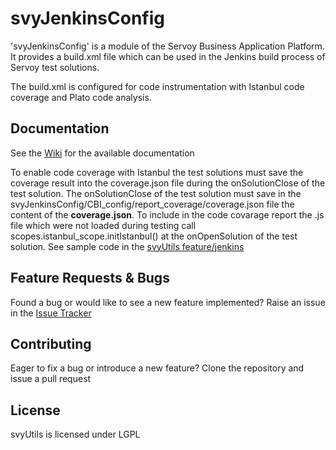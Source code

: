 svyJenkinsConfig
========
'svyJenkinsConfig' is a module of the Servoy Business Application Platform. It provides a build.xml file which can be used in the Jenkins build process of Servoy test solutions.

The build.xml is configured for code instrumentation with Istanbul code coverage and Plato code analysis.


Documentation
-------------
See the [Wiki](https://wiki.servoy.com/display/DOCS/Using+Istanbul+to+integrate+code+coverage+report+in+Jenkins) for the available documentation

To enable code coverage with Istanbul the test solutions must save the coverage result into the coverage.json file during the onSolutionClose of the test solution.
The onSolutionClose of the test solution must save in the svyJenkinsConfig/CBI_config/report_coverage/coverage.json file the content of the __coverage.json__.
To include in the code covarage report the .js file which were not loaded during testing call scopes.istanbul_scope.initIstanbul() at the onOpenSolution of the test solution.
See sample code in the [svyUtils feature/jenkins](https://github.com/Servoy/svyUtils/blob/feature/jenkins/svyUtils_test/svyUtils_test.js)

Feature Requests & Bugs
-----------------------
Found a bug or would like to see a new feature implemented? Raise an issue in the [Issue Tracker](https://github.com/Servoy/svyJenkinsConfig/issues)


Contributing
-------------
Eager to fix a bug or introduce a new feature? Clone the repository and issue a pull request


License
-------
svyUtils is licensed under LGPL
